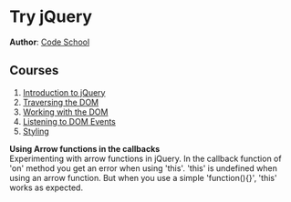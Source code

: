 # Try jQuery
**Author**: [Code School](https://www.codeschool.com)  

## Courses
1. [Introduction to jQuery](introduction-to-jquery)
1. [Traversing the DOM](traversing-the-dom)
1. [Working with the DOM](working-with-the-dom)
1. [Listening to DOM Events](listening-to-dom-events)
1. [Styling](styling)


**Using Arrow functions in the callbacks**  
Experimenting with arrow functions in jQuery. In the callback function of 'on' method you get an error when using 'this'. 'this' is undefined when using an arrow function. But when you use a simple 'function(){}', 'this' works as expected.
